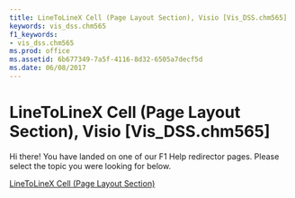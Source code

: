```yaml
---
title: LineToLineX Cell (Page Layout Section), Visio [Vis_DSS.chm565]
keywords: vis_dss.chm565
f1_keywords:
- vis_dss.chm565
ms.prod: office
ms.assetid: 6b677349-7a5f-4116-8d32-6505a7decf5d
ms.date: 06/08/2017
---
```



# LineToLineX Cell (Page Layout Section), Visio [Vis_DSS.chm565]

Hi there! You have landed on one of our F1 Help redirector pages. Please select the topic you were looking for below.

[LineToLineX Cell (Page Layout Section)](http://msdn.microsoft.com/library/f6b461fe-56ac-4c0e-31cd-6b3c1075db6e%28Office.15%29.aspx)

